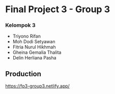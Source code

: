 # Final Project 3 - Group 3

### Kelompok 3
- Triyono Rifan 
- Moh Dodi Setyawan
- Fitria Nurul Hikhmah 
- Gheina Gemalia Thalita 
- Delin Herliana Pasha

## Production
https://fp3-group3.netlify.app/